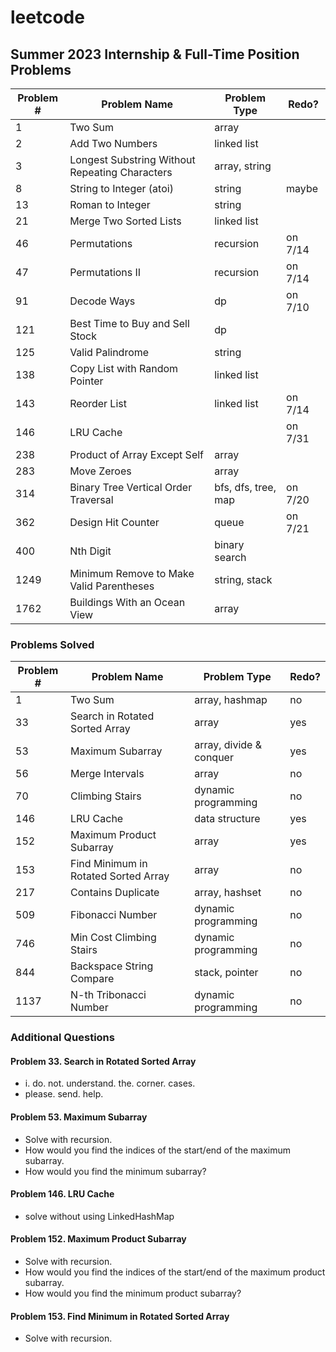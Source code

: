 # leetcode

## Summer 2023 Internship & Full-Time Position Problems

| Problem # | Problem Name                                   | Problem Type        | Redo?   |
| --------- | ---------------------------------------------- | ------------------- | ------- |
| 1         | Two Sum                                        | array               |         |
| 2         | Add Two Numbers                                | linked list         |         |
| 3         | Longest Substring Without Repeating Characters | array, string       |         |
| 8         | String to Integer (atoi)                       | string              | maybe   |
| 13        | Roman to Integer                               | string              |         |
| 21        | Merge Two Sorted Lists                         | linked list         |         |
| 46        | Permutations                                   | recursion           | on 7/14 |
| 47        | Permutations II                                | recursion           | on 7/14 |
| 91        | Decode Ways                                    | dp                  | on 7/10 |
| 121       | Best Time to Buy and Sell Stock                | dp                  |         |
| 125       | Valid Palindrome                               | string              |         |
| 138       | Copy List with Random Pointer                  | linked list         |         |
| 143       | Reorder List                                   | linked list         | on 7/14 |
| 146       | LRU Cache                                      |                     | on 7/31 |
| 238       | Product of Array Except Self                   | array               |         |
| 283       | Move Zeroes                                    | array               |         |
| 314       | Binary Tree Vertical Order Traversal           | bfs, dfs, tree, map | on 7/20 |
| 362       | Design Hit Counter                             | queue               | on 7/21 |
| 400       | Nth Digit                                      | binary search       |         |
| 1249      | Minimum Remove to Make Valid Parentheses       | string, stack       |         |
| 1762      | Buildings With an Ocean View                   | array               |         |

### Problems Solved

| Problem # | Problem Name                         | Problem Type            | Redo? |
| --------- | ------------------------------------ | ----------------------- | ----- |
| 1         | Two Sum                              | array, hashmap          | no    |
| 33        | Search in Rotated Sorted Array       | array                   | yes   |
| 53        | Maximum Subarray                     | array, divide & conquer | yes   |
| 56        | Merge Intervals                      | array                   | no    |
| 70        | Climbing Stairs                      | dynamic programming     | no    |
| 146       | LRU Cache                            | data structure          | yes   |
| 152       | Maximum Product Subarray             | array                   | yes   |
| 153       | Find Minimum in Rotated Sorted Array | array                   | no    |
| 217       | Contains Duplicate                   | array, hashset          | no    |
| 509       | Fibonacci Number                     | dynamic programming     | no    |
| 746       | Min Cost Climbing Stairs             | dynamic programming     | no    |
| 844       | Backspace String Compare             | stack, pointer          | no    |
| 1137      | N-th Tribonacci Number               | dynamic programming     | no    |

### Additional Questions

#### Problem 33. Search in Rotated Sorted Array

-   i. do. not. understand. the. corner. cases.
-   please. send. help.

#### Problem 53. Maximum Subarray

-   Solve with recursion.
-   How would you find the indices of the start/end of the maximum subarray.
-   How would you find the minimum subarray?

#### Problem 146. LRU Cache

-   solve without using LinkedHashMap

#### Problem 152. Maximum Product Subarray

-   Solve with recursion.
-   How would you find the indices of the start/end of the maximum product subarray.
-   How would you find the minimum product subarray?

#### Problem 153. Find Minimum in Rotated Sorted Array

-   Solve with recursion.
